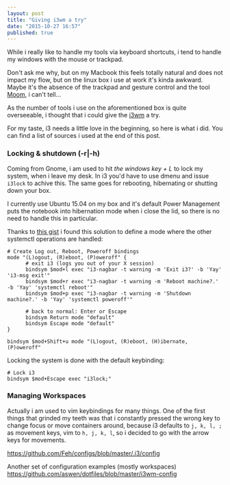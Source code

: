 ```yaml
---
layout: post
title: "Giving i3wm a try"
date: "2015-10-27 16:57"
published: true
---
```

While i really like to handle my tools via keyboard shortcuts, i tend to handle my windows with the mouse or trackpad.

Don't ask me why, but on my Macbook this feels totally natural and does not impact my flow, but on the linux box i use at work it's kinda awkward.
Maybe it's the absence of the trackpad and gesture control and the tool [Moom][0], i can't tell...

As the number of tools i use on the aforementioned box is quite overseeable, i thought that i could give the [i3wm][1] a try.

For my taste, i3 needs a little love in the beginning, so here is what i did.
You can find a list of sources i used at the end of this post.


### Locking & shutdown (-r|-h)

Coming from Gnome, i am used to hit _the windows key + L_ to lock my system, when i leave my desk. In i3 you'd have to use dmenu and issue ``i3lock`` to achive this. The same goes for rebooting, hibernating or shutting down your box.

I currently use Ubuntu 15.04 on my box and it's default Power Management puts the notebook into hibernation mode when i close the lid, so there is no need to handle this in particular.

Thanks to [this gist][2] i found this solution to define a mode where the other systemctl operations are handled:

    # Create Log out, Reboot, Poweroff bindings
    mode "(L)ogout, (R)eboot, (P)oweroff" {
          # exit i3 (logs you out of your X session)
          bindsym $mod+l exec "i3-nagbar -t warning -m 'Exit i3?' -b 'Yay' 'i3-msg exit'"
          bindsym $mod+r exec "i3-nagbar -t warning -m 'Reboot machine?.' -b 'Yay' 'systemctl reboot'"
          bindsym $mod+p exec "i3-nagbar -t warning -m 'Shutdown machine?.' -b 'Yay' 'systemctl poweroff'"

          # back to normal: Enter or Escape
          bindsym Return mode "default"
          bindsym Escape mode "default"
    }

    bindsym $mod+Shift+u mode "(L)ogout, (R)eboot, (H)ibernate, (P)oweroff"

Locking the system is done with the default keybinding:

    # Lock i3
    bindsym $mod+Escape exec "i3lock;"


### Managing Workspaces

Actually i am used to vim keybindings for many things. One of the first things that grinded my teeth was that i constantly pressed the wrong key to change focus or move containers around, because i3 defaults to ``j, k, l, ;`` as movement keys, vim to ``h, j, k, l``, so i decided to go with the arrow keys for movements.

https://github.com/Feh/configs/blob/master/.i3/config

Another set of configuration examples (mostly workspaces)
https://github.com/aswen/dotfiles/blob/master/i3wm-config

[0]: https://manytricks.com/moom/
[1]: http://i3wm.org/
[2]: https://gist.github.com/athmane/6200074
